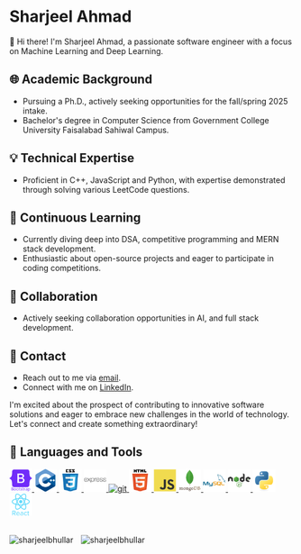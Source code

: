 # Sharjeel Ahmad
👋 Hi there! I'm Sharjeel Ahmad, a passionate software engineer with a focus on Machine Learning and Deep Learning.

## 🌐 Academic Background

- Pursuing a Ph.D., actively seeking opportunities for the fall/spring 2025 intake.
- Bachelor's degree in Computer Science from Government College University Faisalabad Sahiwal Campus.

## 💡 Technical Expertise

- Proficient in C++, JavaScript and Python, with expertise demonstrated through solving various LeetCode questions.

## 🚀 Continuous Learning

- Currently diving deep into DSA, competitive programming and MERN stack development.
- Enthusiastic about open-source projects and eager to participate in coding competitions.

## 🤝 Collaboration

- Actively seeking collaboration opportunities in AI, and full stack development.

## 📧 Contact

- Reach out to me via [email](mailto:sharjeelbhullar@gmail.com).
- Connect with me on [LinkedIn](https://www.linkedin.com/in/sharjeelbhullar).

I'm excited about the prospect of contributing to innovative software solutions and eager to embrace new challenges in the world of technology. Let's connect and create something extraordinary!

## 📧 Languages and Tools
<p align="left"> <a href="https://getbootstrap.com" target="_blank" rel="noreferrer"> <img src="https://raw.githubusercontent.com/devicons/devicon/master/icons/bootstrap/bootstrap-plain-wordmark.svg" alt="bootstrap" width="40" height="40"/> </a> <a href="https://www.w3schools.com/cpp/" target="_blank" rel="noreferrer"> <img src="https://raw.githubusercontent.com/devicons/devicon/master/icons/cplusplus/cplusplus-original.svg" alt="cplusplus" width="40" height="40"/> </a> <a href="https://www.w3schools.com/css/" target="_blank" rel="noreferrer"> <img src="https://raw.githubusercontent.com/devicons/devicon/master/icons/css3/css3-original-wordmark.svg" alt="css3" width="40" height="40"/> </a> <a href="https://expressjs.com" target="_blank" rel="noreferrer"> <img src="https://raw.githubusercontent.com/devicons/devicon/master/icons/express/express-original-wordmark.svg" alt="express" width="40" height="40"/> </a> <a href="https://git-scm.com/" target="_blank" rel="noreferrer"> <img src="https://www.vectorlogo.zone/logos/git-scm/git-scm-icon.svg" alt="git" width="40" height="40"/> </a> <a href="https://www.w3.org/html/" target="_blank" rel="noreferrer"> <img src="https://raw.githubusercontent.com/devicons/devicon/master/icons/html5/html5-original-wordmark.svg" alt="html5" width="40" height="40"/> </a> <a href="https://developer.mozilla.org/en-US/docs/Web/JavaScript" target="_blank" rel="noreferrer"> <img src="https://raw.githubusercontent.com/devicons/devicon/master/icons/javascript/javascript-original.svg" alt="javascript" width="40" height="40"/> </a> <a href="https://www.mongodb.com/" target="_blank" rel="noreferrer"> <img src="https://raw.githubusercontent.com/devicons/devicon/master/icons/mongodb/mongodb-original-wordmark.svg" alt="mongodb" width="40" height="40"/> </a> <a href="https://www.mysql.com/" target="_blank" rel="noreferrer"> <img src="https://raw.githubusercontent.com/devicons/devicon/master/icons/mysql/mysql-original-wordmark.svg" alt="mysql" width="40" height="40"/> </a> <a href="https://nodejs.org" target="_blank" rel="noreferrer"> <img src="https://raw.githubusercontent.com/devicons/devicon/master/icons/nodejs/nodejs-original-wordmark.svg" alt="nodejs" width="40" height="40"/> </a> <a href="https://www.python.org" target="_blank" rel="noreferrer"> <img src="https://raw.githubusercontent.com/devicons/devicon/master/icons/python/python-original.svg" alt="python" width="40" height="40"/> </a> <a href="https://reactjs.org/" target="_blank" rel="noreferrer"> <img src="https://raw.githubusercontent.com/devicons/devicon/master/icons/react/react-original-wordmark.svg" alt="react" width="40" height="40"/> </a> </p>
<br>

<div style="display: inline; align-items: center;">
  <img src="https://github-readme-stats.vercel.app/api?username=sharjeelbhullar&show_icons=true&locale=en" alt="sharjeelbhullar" style="margin-right: 10px;" />
  <img src="https://github-readme-streak-stats.herokuapp.com/?user=sharjeelbhullar&" alt="sharjeelbhullar" />
</div>



